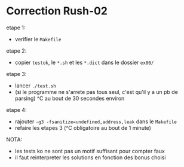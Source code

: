 # Correction Rush-02

etape 1:

- verifier le `Makefile`

etape 2:

- copier `testok`, le `*.sh` et les `*.dict` dans le dossier `ex00/`

etape 3:

- lancer `./test.sh`
- (si le programme ne s'arrete pas tous seul, c'est qu'il y a un pb de parsing)
  ^C au bout de 30 secondes environ

etape 4:

- rajouter `-g3 -fsanitize=undefined,address,leak` dans le `Makefile`
- refaire les etapes 3 (^C obligatoire au bout de 1 minute)

NOTA:

- les tests ko ne sont pas un motif suffisant pour compter faux
- il faut reinterpreter les solutions en fonction des bonus choisi
